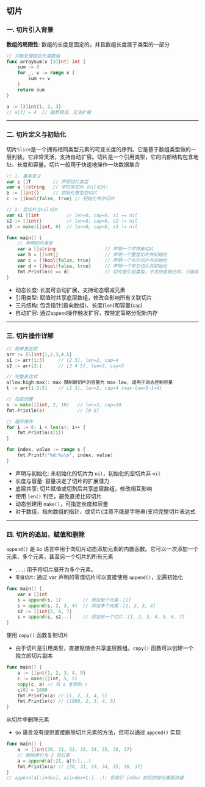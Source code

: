 ## 切片

### 一. 切片引入背景

**数组的局限性**: 数组的长度是固定的，并且数组长度属于类型的一部分

```go
// 只能处理固定长度数组
func arraySum(x [3]int) int {
    sum := 0
    for _, v := range x {
        sum += v
    }
    return sum
}

a := [3]int{1, 2, 3}
// a[3] = 4  // 越界错误，无法扩展
```

---
### 二. 切片定义与初始化
切片`Slice`是一个拥有相同类型元素的可变长度的序列。它是基于数组类型做的一层封装。它非常灵活，支持自动扩容。切片是一个引用类型，它的内部结构包含地址、长度和容量。切片一般用于快速地操作一块数据集合

```go
// 1. 基本定义
var s []T        // 声明切片类型
var a []string   // 字符串切片（nil切片）
b := []int{}     // 初始化整型空切片
c := []bool{false, true} // 初始化布尔切片

// 2. 空切片与nil切片
var s1 []int          // len=0, cap=0, s1 == nil
s2 := []int{}         // len=0, cap=0, s2 != nil
s3 := make([]int, 0)  // len=0, cap=0, s3 != nil

func main() {
	// 声明切片类型
	var a []string                  // 声明一个字符串切片
	var b = []int{}                 // 声明一个整型切片并初始化
	var c = []bool{false, true}     // 声明一个布尔切片并初始化
	var d = []bool{false, true}     // 声明一个布尔切片并初始化
	fmt.Println(c == d)             // 切片是引用类型，不支持直接比较，只能和nil比较
}
```
- 动态长度: 长度可自动扩展，支持动态增减元素
- 引用类型: 赋值时共享底层数组，修改会影响所有关联切片
- 三元结构: 包含指针(指向数组)、长度(`len`)和容量(`cap`)
- 自动扩容: 通过`append`操作触发扩容，按特定策略分配新内存

---

### 三. 切片操作详解
```go
// 简单表达式
arr := [5]int{1,2,3,4,5}
s1 := arr[1:3]     // [2 3], len=2, cap=4
s2 := arr[2:]      // [3 4 5], len=3, cap=3

// 完整表达式
a[low:high:max]: max 限制新切片的容量为 max-low, 适用于动态控制容量
t := arr[1:3:5]    // [2 3], len=2, cap=4 (max-low=5-1=4)

// 动态创建
s := make([]int, 2, 10)   // len=2, cap=10
fmt.Println(s)            // [0 0]

// 遍历操作
for i := 0; i < len(s); i++ {
    fmt.Println(s[i])
}

for index, value := range s {
    fmt.Printf("%d:%v\n", index, value)
}
```
- 声明与初始化: 未初始化的切片为 `nil`，初始化的空切片非 `nil`
- 长度与容量: 容量决定了切片的扩展潜力
- 底层共享: 切片赋值或切割后共享底层数组，修改相互影响
- 使用 `len()` 判空，避免直接比较切片
- 动态创建用 `make()`，可指定长度和容量
- 对于数组，指向数组的指针，或切片(注意不能是字符串)支持完整切片表达式
---

### 四. 切片的追加，赋值和删除
`append()` 是 `Go` 语言中用于向切片动态添加元素的内置函数。它可以一次添加一个元素、多个元素，甚至另一个切片的所有元素
- `...`: 用于将切片展开为多个元素。
- `零值切片`: 通过 var 声明的零值切片可以直接使用 `append()`，无需初始化
```go
func main() {
    var s []int
    s = append(s, 1)        // 添加单个元素：[1]
    s = append(s, 2, 3, 4)  // 添加多个元素：[1, 2, 3, 4]
    s2 := []int{5, 6, 7}
    s = append(s, s2...)    // 添加另一个切片：[1, 2, 3, 4, 5, 6, 7]
}
```

使用 `copy()` 函数复制切片
- 由于切片是引用类型，直接赋值会共享底层数组。`copy()` 函数可以创建一个独立的切片副本
```go
func main() {
    a := []int{1, 2, 3, 4, 5}
    c := make([]int, 5, 5)
    copy(c, a) // 将 a 复制到 c
    c[0] = 1000
    fmt.Println(a) // [1, 2, 3, 4, 5]
    fmt.Println(c) // [1000, 2, 3, 4, 5]
}
```

从切片中删除元素
- `Go` 语言没有提供直接删除切片元素的方法，但可以通过 `append()` 实现
```go
func main() {
    a := []int{30, 31, 32, 33, 34, 35, 36, 37}
    // 删除索引为 2 的元素
    a = append(a[:2], a[3:]...)
    fmt.Println(a) // [30, 31, 33, 34, 35, 36, 37]
}
// append(a[:index], a[index+1:]...): 将索引 index 前后的部分重新拼接
```
